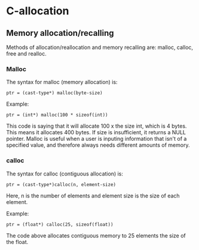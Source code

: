 # C-allocation

## Memory allocation/recalling
Methods of allocation/reallocation and memory recalling are: malloc, calloc, free and realloc.

### Malloc
The syntax for malloc (memory allocation) is:

```
ptr = (cast-type*) malloc(byte-size) 
```

Example:

```
ptr = (int*) malloc(100 * sizeof(int)) 
```

This code is saying that it will allocate 100 x the size int, which is 4 bytes. This means it allocates 400 bytes. If size is insufficient, it returns a NULL pointer. Malloc is useful when a user is inputing information that isn't of a specified value, and therefore always needs different amounts of memory.

### calloc
The syntax for calloc (contiguous allocation) is:

```
ptr = (cast-type*)calloc(n, element-size)
```

Here, n is the number of elements and element size is the size of each element.

Example:

```
ptr = (float*) calloc(25, sizeof(float))
```

The code above allocates contiguous memory to 25 elements the size of the float.
